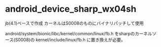 android_device_sharp_wx04sh
===========================
jb(4.1)ベースで作成
カーネルはS0008のものにバイナリパッチして使用

android/system/bionic/libc/kernel/common/linux/fb.h
をsharpのカーネルソース(S0008)の
kernel/include/linux/fb.h
に置き換えが必要。

